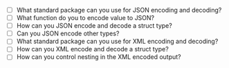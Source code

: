 - [ ] What standard package can you use for JSON encoding and decoding?
- [ ] What function do you to encode value to JSON?
- [ ] How can you JSON encode and decode a struct type?
- [ ] Can you JSON encode other types?
- [ ] What standard package can you use for XML encoding and decoding?
- [ ] How can you XML encode and decode a struct type?
- [ ] How can you control nesting in the XML encoded output?